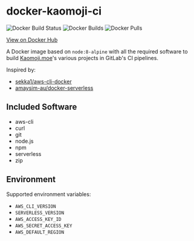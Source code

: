 # docker-kaomoji-ci

![Docker Build Status](https://img.shields.io/docker/build/jckcthbrt/kaomoji-ci.svg)
![Docker Builds](https://img.shields.io/docker/automated/jckcthbrt/kaomoji-ci.svg)
![Docker Pulls](https://img.shields.io/docker/pulls/jckcthbrt/kaomoji-ci.svg)

[View on Docker Hub](https://hub.docker.com/r/jckcthbrt/kaomoji-ci/)

A Docker image based on `node:8-alpine` with all the required software to build [Kaomoji.moe](https://kaomoji.moe/)'s various projects in GitLab's CI pipelines.

Inspired by:
  * [sekka1/aws-cli-docker](https://github.com/sekka1/aws-cli-docker)
  * [amaysim-au/docker-serverless](https://github.com/amaysim-au/docker-serverless)

## Included Software

* aws-cli
* curl
* git
* node.js
* npm
* serverless
* zip

## Environment

Supported environment variables:

* `AWS_CLI_VERSION`
* `SERVERLESS_VERSION`
* `AWS_ACCESS_KEY_ID`
* `AWS_SECRET_ACCESS_KEY`
* `AWS_DEFAULT_REGION`